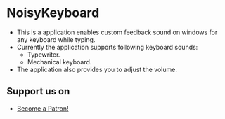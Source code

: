 # NoisyKeyboard
- This is a application enables custom feedback sound on windows for any keyboard while typing.
- Currently the application supports following keyboard sounds:
  - Typewriter.
  - Mechanical keyboard.
- The application also provides you to adjust the volume.
## Support us on
- <a href="https://www.patreon.com/bePatron?u=53176927" data-patreon-widget-type="become-patron-button">Become a Patron!</a><script async src="https://c6.patreon.com/becomePatronButton.bundle.js"></script>